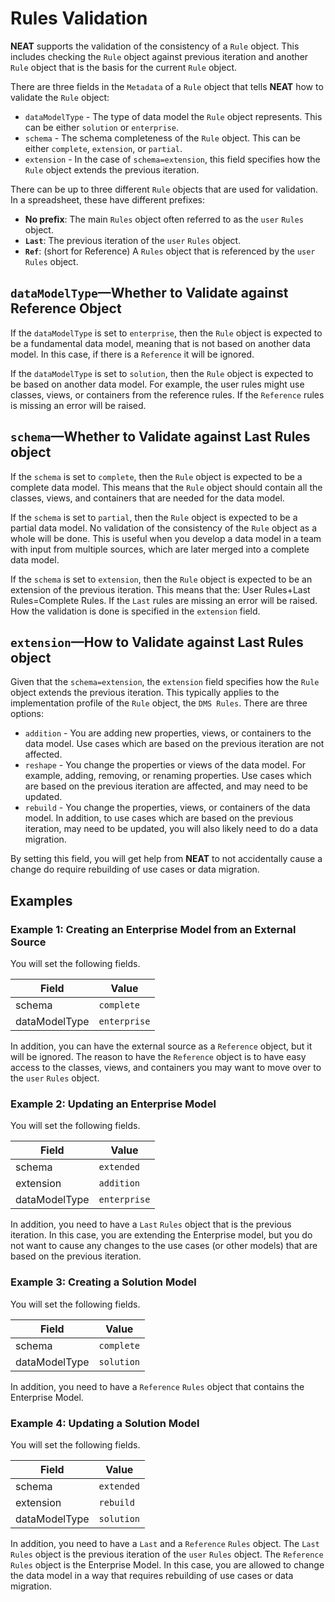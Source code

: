 # Rules Validation

**NEAT** supports the validation of the consistency of a `Rule` object. This includes checking the `Rule` object
against previous iteration and another `Rule` object that is the basis for the current `Rule` object.

There are three fields in the `Metadata` of a `Rule` object that tells **NEAT** how to validate the `Rule` object:

* `dataModelType` - The type of data model the `Rule` object represents. This can be either `solution` or `enterprise`.
* `schema` - The schema completeness of the `Rule` object. This can be either `complete`, `extension`, or `partial`.
* `extension` - In the case of `schema=extension`, this field specifies how the `Rule` object extends the previous iteration.

There can be up to three different `Rule` objects that are used for validation. In a spreadsheet, these have
different prefixes:

* **No prefix**: The main `Rules` object often referred to as the `user` `Rules` object.
* **`Last`**: The previous iteration of the `user` `Rules` object.
* **`Ref`**: (short for Reference) A `Rules` object that is referenced by the `user` `Rules` object.

## <code>dataModelType</code>—Whether to Validate against Reference Object

If the `dataModelType` is set to `enterprise`, then the `Rule` object is expected to be a fundamental data model,
meaning that is not based on another data model. In this case, if there is a `Reference` it will be ignored.

If the `dataModelType` is set to `solution`, then the `Rule` object is expected to be based on another data model.
For example, the user rules might use classes, views, or containers from the reference rules. If the `Reference` rules
is missing an error will be raised.

## <code>schema</code>—Whether to Validate against Last Rules object

If the `schema` is set to `complete`, then the `Rule` object is expected to be a complete data model. This means that
the `Rule` object should contain all the classes, views, and containers that are needed for the data model.

If the `schema` is set to `partial`, then the `Rule` object is expected to be a partial data model. No validation
of the consistency of the `Rule` object as a whole will be done. This is useful when you develop a data model in
a team with input from multiple sources, which are later merged into a complete data model.

If the `schema` is set to `extension`, then the `Rule` object is expected to be an extension of the previous iteration.
This means that the: User Rules+Last Rules=Complete Rules. If the `Last` rules are missing an error will be raised.
How the validation is done is specified in the `extension` field.

## <code>extension</code>—How to Validate against Last Rules object

Given that the `schema=extension`, the `extension` field specifies how the `Rule` object extends the previous iteration.
This typically applies to the implementation profile of the `Rule` object, the `DMS Rules`. There are three options:

* `addition` - You are adding new properties, views, or containers to the data model. Use cases which are based on the
  previous iteration are not affected.
* `reshape` - You change the properties or views of the data model. For example, adding, removing, or renaming properties.
  Use cases which are based on the previous iteration are affected, and may need to be updated.
* `rebuild` - You change the properties, views, or containers of the data model. In addition, to use cases which are
  based on the previous iteration, may need to be updated, you will also likely need to do a data migration.

By setting this field, you will get help from **NEAT** to not accidentally cause a change do require rebuilding of
use cases or data migration.

## Examples

### Example 1: Creating an Enterprise Model from an External Source

You will set the following fields.

| Field           | Value        |
|-----------------|--------------|
| schema          | `complete`   |
| dataModelType   | `enterprise` |

In addition, you can have the external source as a `Reference` object, but it will be ignored.
The reason to have the `Reference` object is to have easy access to the classes, views, and containers
you may want to move over to the `user` `Rules` object.

### Example 2: Updating an Enterprise Model

You will set the following fields.

| Field           | Value        |
|-----------------|--------------|
| schema          | `extended`   |
| extension       | `addition`   |
| dataModelType   | `enterprise` |

In addition, you need to have a `Last` `Rules` object that is the previous iteration. In this case,
you are extending the Enterprise model, but you do not want to cause any changes to the use cases (or other models)
that are based on the previous iteration.

### Example 3: Creating a Solution Model

You will set the following fields.

| Field           | Value      |
|-----------------|------------|
| schema          | `complete` |
| dataModelType   | `solution` |

In addition, you need to have a `Reference` `Rules` object that contains the Enterprise Model.

### Example 4: Updating a Solution Model

You will set the following fields.

| Field           | Value      |
|-----------------|------------|
| schema          | `extended` |
| extension       | `rebuild`  |
| dataModelType   | `solution` |

In addition, you need to have a `Last` and a `Reference` `Rules` object. The `Last` `Rules` object is the previous
iteration of the `user` `Rules` object. The `Reference` `Rules` object is the Enterprise Model. In this case,
you are allowed to change the data model in a way that requires rebuilding of use cases or data migration.
